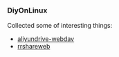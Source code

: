 ### DiyOnLinux
Collected some of interesting things:
- [aliyundrive-webdav](aliyundrive-webdav/README.md)
- [rrshareweb](rrshareweb/README.md)
